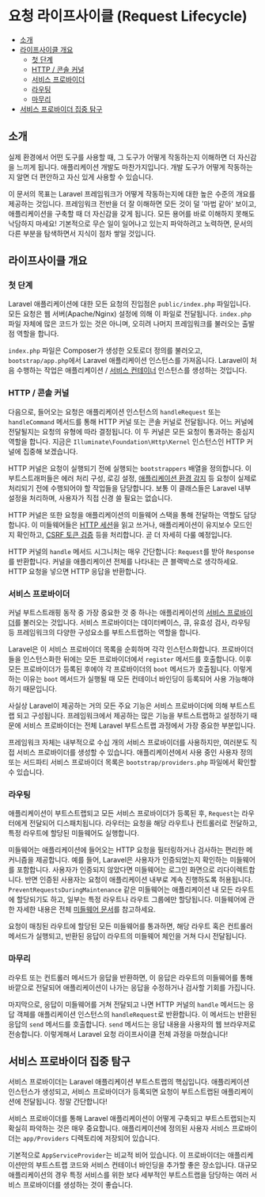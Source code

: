 # 요청 라이프사이클 (Request Lifecycle)

- [소개](#introduction)
- [라이프사이클 개요](#lifecycle-overview)
    - [첫 단계](#first-steps)
    - [HTTP / 콘솔 커널](#http-console-kernels)
    - [서비스 프로바이더](#service-providers)
    - [라우팅](#routing)
    - [마무리](#finishing-up)
- [서비스 프로바이더 집중 탐구](#focus-on-service-providers)

<a name="introduction"></a>
## 소개

실제 환경에서 어떤 도구를 사용할 때, 그 도구가 어떻게 작동하는지 이해하면 더 자신감을 느끼게 됩니다. 애플리케이션 개발도 마찬가지입니다. 개발 도구가 어떻게 작동하는지 알면 더 편안하고 자신 있게 사용할 수 있습니다.

이 문서의 목표는 Laravel 프레임워크가 어떻게 작동하는지에 대한 높은 수준의 개요를 제공하는 것입니다. 프레임워크 전반을 더 잘 이해하면 모든 것이 덜 '마법 같아' 보이고, 애플리케이션을 구축할 때 더 자신감을 갖게 됩니다. 모든 용어를 바로 이해하지 못해도 낙담하지 마세요! 기본적으로 무슨 일이 일어나고 있는지 파악하려고 노력하면, 문서의 다른 부분을 탐색하면서 지식이 점차 쌓일 것입니다.

<a name="lifecycle-overview"></a>
## 라이프사이클 개요

<a name="first-steps"></a>
### 첫 단계

Laravel 애플리케이션에 대한 모든 요청의 진입점은 `public/index.php` 파일입니다. 모든 요청은 웹 서버(Apache/Nginx) 설정에 의해 이 파일로 전달됩니다. `index.php` 파일 자체에 많은 코드가 있는 것은 아니며, 오히려 나머지 프레임워크를 불러오는 출발점 역할을 합니다.

`index.php` 파일은 Composer가 생성한 오토로더 정의를 불러오고, `bootstrap/app.php`에서 Laravel 애플리케이션 인스턴스를 가져옵니다. Laravel이 처음 수행하는 작업은 애플리케이션 / [서비스 컨테이너](/docs/11.x/container) 인스턴스를 생성하는 것입니다.

<a name="http-console-kernels"></a>
### HTTP / 콘솔 커널

다음으로, 들어오는 요청은 애플리케이션 인스턴스의 `handleRequest` 또는 `handleCommand` 메서드를 통해 HTTP 커널 또는 콘솔 커널로 전달됩니다. 어느 커널에 전달될지는 요청의 유형에 따라 결정됩니다. 이 두 커널은 모든 요청이 통과하는 중심지 역할을 합니다. 지금은 `Illuminate\Foundation\Http\Kernel` 인스턴스인 HTTP 커널에 집중해 보겠습니다.

HTTP 커널은 요청이 실행되기 전에 실행되는 `bootstrappers` 배열을 정의합니다. 이 부트스트래퍼들은 에러 처리 구성, 로깅 설정, [애플리케이션 환경 감지](/docs/11.x/configuration#environment-configuration) 등 요청이 실제로 처리되기 전에 수행되어야 할 작업들을 담당합니다. 보통 이 클래스들은 Laravel 내부 설정을 처리하며, 사용자가 직접 신경 쓸 필요는 없습니다.

HTTP 커널은 또한 요청을 애플리케이션의 미들웨어 스택을 통해 전달하는 역할도 담당합니다. 이 미들웨어들은 [HTTP 세션](/docs/11.x/session)을 읽고 쓰거나, 애플리케이션이 유지보수 모드인지 확인하고, [CSRF 토큰 검증](/docs/11.x/csrf) 등을 처리합니다. 곧 더 자세히 다룰 예정입니다.

HTTP 커널의 `handle` 메서드 시그니처는 매우 간단합니다: `Request`를 받아 `Response`를 반환합니다. 커널을 애플리케이션 전체를 나타내는 큰 블랙박스로 생각하세요. HTTP 요청을 넣으면 HTTP 응답을 반환합니다.

<a name="service-providers"></a>
### 서비스 프로바이더

커널 부트스트래핑 동작 중 가장 중요한 것 중 하나는 애플리케이션의 [서비스 프로바이더](/docs/11.x/providers)를 불러오는 것입니다. 서비스 프로바이더는 데이터베이스, 큐, 유효성 검사, 라우팅 등 프레임워크의 다양한 구성요소를 부트스트랩하는 역할을 합니다.

Laravel은 이 서비스 프로바이더 목록을 순회하며 각각 인스턴스화합니다. 프로바이더들을 인스턴스화한 뒤에는 모든 프로바이더에서 `register` 메서드를 호출합니다. 이후 모든 프로바이더가 등록된 후에야 각 프로바이더의 `boot` 메서드가 호출됩니다. 이렇게 하는 이유는 `boot` 메서드가 실행될 때 모든 컨테이너 바인딩이 등록되어 사용 가능해야 하기 때문입니다.

사실상 Laravel이 제공하는 거의 모든 주요 기능은 서비스 프로바이더에 의해 부트스트랩 되고 구성됩니다. 프레임워크에서 제공하는 많은 기능을 부트스트랩하고 설정하기 때문에 서비스 프로바이더는 전체 Laravel 부트스트랩 과정에서 가장 중요한 부분입니다.

프레임워크 자체는 내부적으로 수십 개의 서비스 프로바이더를 사용하지만, 여러분도 직접 서비스 프로바이더를 생성할 수 있습니다. 애플리케이션에서 사용 중인 사용자 정의 또는 서드파티 서비스 프로바이더 목록은 `bootstrap/providers.php` 파일에서 확인할 수 있습니다.

<a name="routing"></a>
### 라우팅

애플리케이션이 부트스트랩되고 모든 서비스 프로바이더가 등록된 후, `Request`는 라우터에게 전달되어 디스패치됩니다. 라우터는 요청을 해당 라우트나 컨트롤러로 전달하고, 특정 라우트에 할당된 미들웨어도 실행합니다.

미들웨어는 애플리케이션에 들어오는 HTTP 요청을 필터링하거나 검사하는 편리한 메커니즘을 제공합니다. 예를 들어, Laravel은 사용자가 인증되었는지 확인하는 미들웨어를 포함합니다. 사용자가 인증되지 않았다면 미들웨어는 로그인 화면으로 리다이렉트합니다. 반면 인증된 사용자는 요청이 애플리케이션 내부로 계속 진행하도록 허용됩니다. `PreventRequestsDuringMaintenance` 같은 미들웨어는 애플리케이션 내 모든 라우트에 할당되기도 하고, 일부는 특정 라우트나 라우트 그룹에만 할당됩니다. 미들웨어에 관한 자세한 내용은 전체 [미들웨어 문서](/docs/11.x/middleware)를 참고하세요.

요청이 매칭된 라우트에 할당된 모든 미들웨어를 통과하면, 해당 라우트 혹은 컨트롤러 메서드가 실행되고, 반환된 응답이 라우트의 미들웨어 체인을 거쳐 다시 전달됩니다.

<a name="finishing-up"></a>
### 마무리

라우트 또는 컨트롤러 메서드가 응답을 반환하면, 이 응답은 라우트의 미들웨어를 통해 바깥으로 전달되어 애플리케이션이 나가는 응답을 수정하거나 검사할 기회를 가집니다.

마지막으로, 응답이 미들웨어를 거쳐 전달되고 나면 HTTP 커널의 `handle` 메서드는 응답 객체를 애플리케이션 인스턴스의 `handleRequest`로 반환합니다. 이 메서드는 반환된 응답의 `send` 메서드를 호출합니다. `send` 메서드는 응답 내용을 사용자의 웹 브라우저로 전송합니다. 이렇게해서 Laravel 요청 라이프사이클 전체 과정을 마쳤습니다!

<a name="focus-on-service-providers"></a>
## 서비스 프로바이더 집중 탐구

서비스 프로바이더는 Laravel 애플리케이션 부트스트랩의 핵심입니다. 애플리케이션 인스턴스가 생성되고, 서비스 프로바이더가 등록되면 요청이 부트스트랩된 애플리케이션에 전달됩니다. 정말 간단합니다!

서비스 프로바이더를 통해 Laravel 애플리케이션이 어떻게 구축되고 부트스트랩되는지 확실히 파악하는 것은 매우 중요합니다. 애플리케이션에 정의된 사용자 서비스 프로바이더는 `app/Providers` 디렉토리에 저장되어 있습니다.

기본적으로 `AppServiceProvider`는 비교적 비어 있습니다. 이 프로바이더는 애플리케이션만의 부트스트랩 코드와 서비스 컨테이너 바인딩을 추가할 좋은 장소입니다. 대규모 애플리케이션의 경우 특정 서비스를 위한 보다 세부적인 부트스트랩을 담당하는 여러 서비스 프로바이더를 생성하는 것이 좋습니다.